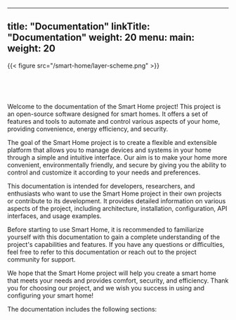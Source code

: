 
---
title: "Documentation"
linkTitle: "Documentation"
weight: 20
menu:
  main:
    weight: 20
---

{{< figure src="/smart-home/layer-scheme.png" >}}

&nbsp;

&nbsp;

Welcome to the documentation of the Smart Home project! This project is an open-source software designed for smart homes. It offers a set of features and tools to automate and control various aspects of your home, providing convenience, energy efficiency, and security.

The goal of the Smart Home project is to create a flexible and extensible platform that allows you to manage devices and systems in your home through a simple and intuitive interface. Our aim is to make your home more convenient, environmentally friendly, and secure by giving you the ability to control and customize it according to your needs and preferences.

This documentation is intended for developers, researchers, and enthusiasts who want to use the Smart Home project in their own projects or contribute to its development. It provides detailed information on various aspects of the project, including architecture, installation, configuration, API interfaces, and usage examples.

Before starting to use Smart Home, it is recommended to familiarize yourself with this documentation to gain a complete understanding of the project's capabilities and features. If you have any questions or difficulties, feel free to refer to this documentation or reach out to the project community for support.

We hope that the Smart Home project will help you create a smart home that meets your needs and provides comfort, security, and efficiency. Thank you for choosing our project, and we wish you success in using and configuring your smart home!

The documentation includes the following sections:

&nbsp;

&nbsp;
